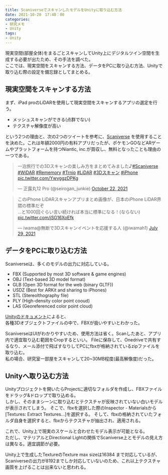 ```yaml
---
title: ScaniverseでスキャンしたモデルをUnityに取り込む方法
date: 2021-10-20　17:40：00
categories:
- 研究メモ
- Unity
tags:
- Unity
---
```


現実空間(部屋全体)をまるごとスキャンしてUnity上にデジタルツイン空間を生成する必要が出たため、その手法を調べた。  
ここでは、現実空間をスキャンする方法、データをPCに取り込む方法、Unityで取り込む際の設定を備忘録としてまとめる。  

<!-- more -->

## 現実空間をスキャンする方法
まず、iPad proのLiDARを使用して現実空間をスキャンするアプリの選定を行う。  

- メッシュスキャンができる(点群でない)  
- テクスチャ解像度が高い

という2つの理由と、次の2つのツイートを参考に、[Scaniverse](https://apps.apple.com/jp/app/scaniverse-lidar-3d-scanner/id1541433223)
を使用することを決めた。これは年額2000円の有料アプリだったが、ポケモンGOなどARゲームやプラットフォームを持つNiantic, inc.が買収し、無料となったことも理由の一つである。  

<blockquote class="twitter-tweet"><p lang="ja" dir="ltr">一泊旅行での3Dスキャンの楽しみ方をまとめてみました♪<a href="https://twitter.com/hashtag/Scaniverse?src=hash&amp;ref_src=twsrc%5Etfw">#Scaniverse</a> <a href="https://twitter.com/hashtag/WiDAR?src=hash&amp;ref_src=twsrc%5Etfw">#WiDAR</a> <a href="https://twitter.com/hashtag/Rememory?src=hash&amp;ref_src=twsrc%5Etfw">#Rememory</a> <a href="https://twitter.com/hashtag/Trnio?src=hash&amp;ref_src=twsrc%5Etfw">#Trnio</a> <a href="https://twitter.com/hashtag/LiDAR?src=hash&amp;ref_src=twsrc%5Etfw">#LiDAR</a> <a href="https://twitter.com/hashtag/3D%E3%82%B9%E3%82%AD%E3%83%A3%E3%83%B3?src=hash&amp;ref_src=twsrc%5Etfw">#3Dスキャン</a> <a href="https://twitter.com/hashtag/iPhone?src=hash&amp;ref_src=twsrc%5Etfw">#iPhone</a> <a href="https://t.co/YwvggzDPKg">pic.twitter.com/YwvggzDPKg</a></p>&mdash; 正露丸12 Pro (@seirogan_junkie) <a href="https://twitter.com/seirogan_junkie/status/1451563766722686980?ref_src=twsrc%5Etfw">October 22, 2021</a></blockquote> <script async src="https://platform.twitter.com/widgets.js" charset="utf-8"></script>

<blockquote class="twitter-tweet"><p lang="ja" dir="ltr">このiPhone LiDARスキャンアプリまとめ画像が、日本のiPhone LiDAR界隈の標準だぞ<br>...と1000回ぐらい言い続ければ本当に標準になる！(ならない) <a href="https://t.co/jSG16XoEfk">pic.twitter.com/jSG16XoEfk</a></p>&mdash; iwama@無断で3Dスキャンイベントを応援する人 (@iwamah1) <a href="https://twitter.com/iwamah1/status/1420640233939357697?ref_src=twsrc%5Etfw">July 29, 2021</a></blockquote> <script async src="https://platform.twitter.com/widgets.js" charset="utf-8"></script>

## データをPCに取り込む方法
Scaniverseは、多くのモデルの出力に対応している。

- FBX (Supported by most 3D software & game engines)
- OBJ (Text-based 3D model format)
- GLB (Open 3D format for the web (binary GLTF))
- USDZ (Best for ARKit and sharing to iPhones)
- STL (Stereolthography file)
- PLY (High-density color point cooud)
- LAS (Georeferenced color point cloud)

[Unityのドキュメント](https://docs.unity3d.com/ja/2018.4/Manual/3D-formats.html)によると、  
各種3Dオブジェクトファイルの中で、FBXが扱いやすいとわかった。   

ScaniverseはUIがわかりやすいため、使用方法は省く。Scanしたあと、アプリ内で適宜取り込む範囲をCropするといい。
Fileに保存して、Onedriveで共有するなり、メール添付で飛ばすなりしてPCにfbxが格納されているzipファイルを取り込む。  
私の場合、研究室一部屋をスキャンして20~30MB程度(最高解像度)だった。

## Unityへ取り込む方法
Unityプロジェクトを開いたらProjectに適切なフォルダを作成し、FBXファイルをドラッグ&ドロップで取り込める。  
しかし、そのままシーンに取り込むとテクスチャが反映されていない白いモデルが表示されてしまう。
そこで、fbxを選択した際のInspector - Materialsから[Textures: Extract Textures...]を選択する。
そして、fbxの格納されていたフォルダ自身を選択すると、fbxからテクスチャが抽出され、適用される。

これで、Unity上で現実のスケールと合わせたモデル表示が可能となる。  
ただし、マテリアルとDirectional Lightの関係でScaniverse上とモデルの見え方は異なる。適宜調節が必要。

Unity上で生成したTextureのTexture max sizeは16384 まで対応しているが、Scaniverseの出力が8192までしか対応していないのため、これ以上テクスチャ画質を上げることは出来ないと思われる。

